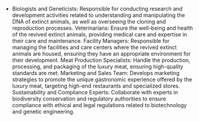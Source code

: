   - Biologists and Geneticists: Responsible for conducting research and development activities related to understanding and manipulating the DNA of extinct animals, as well as overseeing the cloning and reproduction processes.
   Veterinarians: Ensure the well-being and health of the revived extinct animals, providing medical care and expertise in their care and maintenance.
   Facility Managers: Responsible for managing the facilities and care centers where the revived extinct animals are housed, ensuring they have an appropriate environment for their development.
   Meat Production Specialists: Handle the production, processing, and packaging of the luxury meat, ensuring high-quality standards are met.
   Marketing and Sales Team: Develops marketing strategies to promote the unique gastronomic experience offered by the luxury meat, targeting high-end restaurants and specialized stores.
   Sustainability and Compliance Experts: Collaborate with experts in biodiversity conservation and regulatory authorities to ensure compliance with ethical and legal regulations related to biotechnology and genetic engineering.

